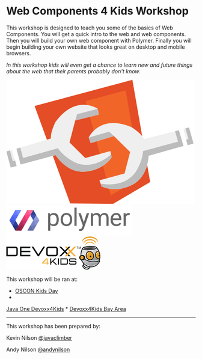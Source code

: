 # Web Components 4 Kids Workshop

This workshop is designed to teach you some of the basics of Web Components.  You will get a quick intro to the web and web components.  Then you will build your own web component with  Polymer.  Finally you will begin building your own website that looks great on desktop and mobile browsers.

*In this workshop kids will even get a chance to learn new and future things about the web that their parents probably don't know.*


<!--
todo make images local and same size

![](http://webcomponents.org/img/logo.svg)
![](https://www.polymer-project.org/images/logos/lockup.svg)
![](http://www.devoxx4kids.org/wp-content/uploads/2014/01/DevoxxWithoutBrackets_PNG_1000px.png)
-->


![](images/webcomponentslogo.svg)
![](images/polymerlogo.svg)
![](images/devoxx4kidslogo.png)




This workshop will be ran at:

* [OSCON Kids Day](http://www.oscon.com/open-source-2015/public/schedule/detail/43598)
* 
[Java One Devoxx4Kids](https://www.oracle.com/javaone)
* 
[Devoxx4Kids Bay Area](http://www.meetup.com/Devoxx4Kids-BayArea/)


---


 This workshop has been prepared by:

Kevin Nilson [@javaclimber](https://twitter.com/javaclimber)

Andy Nilson [@andynilson](https://twitter.com/andy_nilson)
